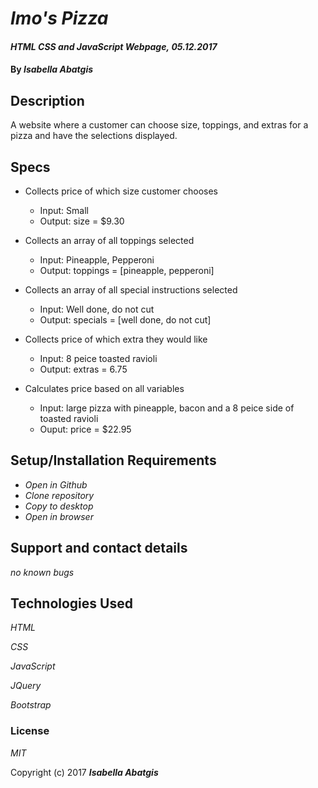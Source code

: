 # _Imo's Pizza_

#### _HTML CSS and JavaScript Webpage,_ _05.12.2017_

#### By _**Isabella Abatgis**_

## Description

A website where a customer can choose size, toppings, and extras for a pizza and have the selections displayed.

## Specs

- Collects price of which size customer chooses
  - Input: Small
  - Output: size = $9.30

- Collects an array of all toppings selected
  - Input: Pineapple, Pepperoni
  - Output: toppings = [pineapple, pepperoni]

- Collects an array of all special instructions selected
  - Input: Well done, do not cut
  - Output: specials = [well done, do not cut]

- Collects price of which extra they would like
  - Input: 8 peice toasted ravioli
  - Output: extras = 6.75

- Calculates price based on all variables
  - Input: large pizza with pineapple, bacon and a 8 peice side of toasted ravioli
  - Ouput: price = $22.95

## Setup/Installation Requirements

* _Open in Github_
* _Clone repository_
* _Copy to desktop_
* _Open in browser_

## Support and contact details

_no known bugs_

## Technologies Used

_HTML_

_CSS_

_JavaScript_

_JQuery_

_Bootstrap_

### License

*MIT*

Copyright (c) 2017 **_Isabella Abatgis_**
